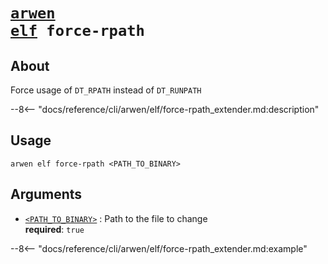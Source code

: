 <!--- This file is autogenerated. Do not edit manually! -->
# <code>[arwen](../../arwen.md) [elf](../elf.md) force-rpath</code>

## About
Force usage of `DT_RPATH` instead of `DT_RUNPATH`

--8<-- "docs/reference/cli/arwen/elf/force-rpath_extender.md:description"

## Usage
```
arwen elf force-rpath <PATH_TO_BINARY>
```

## Arguments
- <a id="arg-<PATH_TO_BINARY>" href="#arg-<PATH_TO_BINARY>">`<PATH_TO_BINARY>`</a>
:  Path to the file to change
<br>**required**: `true`

--8<-- "docs/reference/cli/arwen/elf/force-rpath_extender.md:example"
